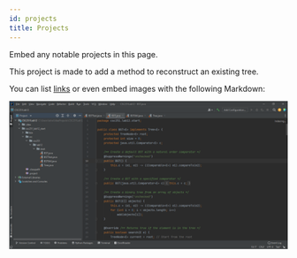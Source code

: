 ```yaml
---
id: projects
title: Projects
---
```


Embed any notable projects in this page.

This project is made to add a method to reconstruct an existing tree.

You can list [links](https://www.hashicorp.com/resources/test-driven-development-tdd-for-infrastructure)
or even embed images with the following Markdown:

![Add alternate text for image](./assets/TechPortfolioSS.PNG)
